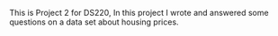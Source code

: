 This is Project 2 for DS220, In this project I wrote and answered some questions on a data set about housing prices. 
